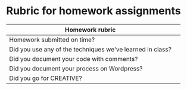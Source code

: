 # Rubric for homework assignments #

| Homework rubric                                           |   |
|-----------------------------------------------------------|---|
| Homework submitted on time?                               |   |
| Did you use any of the techniques we've learned in class? |   |
| Did you document your code with comments?                 |   |
| Did you document your process on Wordpress?               |   |
| Did you go for CREATIVE?                                  |   |